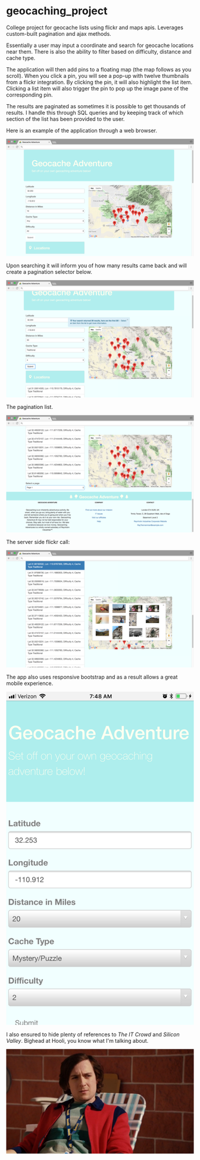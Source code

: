 # geocaching_project
College project for geocache lists using flickr and maps apis. Leverages custom-built pagination and ajax methods.

Essentially a user may input a coordinate and search for geocache locations near them. There is also the ability to filter based on difficulty, distance and cache type.

The application will then add pins to a floating map (the map follows as you scroll). When you click a pin, you will see a pop-up with twelve thumbnails from a flickr integration. By clicking the pin, it will also highlight the list item. Clicking a list item will also trigger the pin to pop up the image pane of the corresponding pin.

The results are paginated as sometimes it is possible to get thousands of results. I handle this through SQL queries and by keeping track of which section of the list has been provided to the user.

Here is an example of the application through a web browser.

![Start](https://github.com/amnolan/geocaching_project_v01/blob/master/start.png)

Upon searching it will inform you of how many results came back and will create a pagination selector below.

![Search](https://github.com/amnolan/geocaching_project_v01/blob/master/search.png)

The pagination list.

![Pagination](https://github.com/amnolan/geocaching_project_v01/blob/master/paginate.png)

The server side flickr call:

![Flickr](https://github.com/amnolan/geocaching_project_v01/blob/master/flickr.png)

The app also uses responsive bootstrap and as a result allows a great mobile experience.

![Geocache Mobile](https://github.com/amnolan/geocaching_project_v01/blob/master/geocache_mobile.jpeg)

I also ensured to hide plenty of references to _The IT Crowd_ and _Silicon Valley_. Bighead at Hooli, you know what I'm talking about.

![Bighead Working on the Roof 'Rest and Vest'](https://github.com/amnolan/geocaching_project_v01/blob/master/bighead.png)

